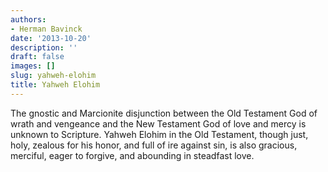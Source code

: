 ```yaml
---
authors:
- Herman Bavinck
date: '2013-10-20'
description: ''
draft: false
images: []
slug: yahweh-elohim
title: Yahweh Elohim
---
```


The gnostic and Marcionite disjunction between the Old Testament God of wrath and vengeance and the New Testament God of love and mercy is unknown to Scripture. Yahweh Elohim in the Old Testament, though just, holy, zealous for his honor, and full of ire against sin, is also gracious, merciful, eager to forgive, and abounding in steadfast love.